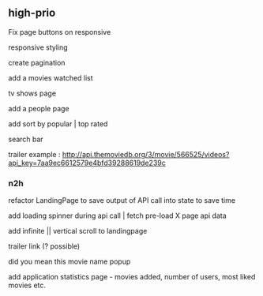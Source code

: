 ## high-prio

Fix page buttons on responsive

responsive styling

create pagination

add a movies watched list

tv shows page

add a people page

add sort by popular | top rated

search bar

trailer example : http://api.themoviedb.org/3/movie/566525/videos?api_key=7aa9ec6612579e4bfd39288619de239c

### n2h

refactor LandingPage to save output of API call into state to save time

add loading spinner during api call | fetch pre-load X page api data

add infinite || vertical scroll to landingpage

trailer link (? possible)

did you mean this movie name popup

add application statistics page - movies added, number of users, most liked movies etc.

